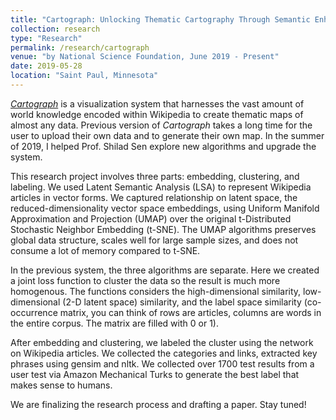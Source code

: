 ```yaml
---
title: "Cartograph: Unlocking Thematic Cartography Through Semantic Enhancement"
collection: research
type: "Research"
permalink: /research/cartograph
venue: "by National Science Foundation, June 2019 - Present"
date: 2019-05-28
location: "Saint Paul, Minnesota"
---
```


[*Cartograph*](https://cartograph.info) is a visualization system that harnesses the vast amount of world knowledge encoded within Wikipedia to create thematic maps of almost any data. Previous version of *Cartograph* takes a long time for the user to upload their own data and to generate their own map. In the summer of 2019, I helped Prof. Shilad Sen explore new algorithms and upgrade the system.

This research project involves three parts: embedding, clustering, and labeling. We used Latent Semantic Analysis (LSA) to represent Wikipedia articles in vector forms. We captured relationship on latent space, the reduced-dimensionality vector space embeddings, using Uniform Manifold Approximation and Projection (UMAP) over the original t-Distributed Stochastic Neighbor Embedding (t-SNE). The UMAP algorithms preserves global data structure, scales well for large sample sizes, and does not consume a lot of memory compared to t-SNE.

In the previous system, the three algorithms are separate. Here we created a joint loss function to cluster the data so the result is much more homogenous. The functions considers the high-dimensional similarity, low-dimensional (2-D latent space) similarity, and the label space similarity (co-occurrence matrix, you can think of rows are articles, columns are words in the entire corpus. The matrix are filled with 0 or 1).

After embedding and clustering, we labeled the cluster using the network on Wikipedia articles. We collected the categories and links, extracted key phrases using gensim and nltk. We collected over 1700 test results from a user test via Amazon Mechanical Turks to generate the best label that makes sense to humans.

We are finalizing the research process and drafting a paper. Stay tuned!
